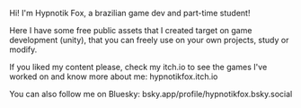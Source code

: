 Hi! I'm Hypnotik Fox, a brazilian game dev and part-time student!

Here I have some free public assets that I created target on game development (unity), that you can freely use on your own projects, study or modify.

If you liked my content please, check my itch.io to see the games I've worked on and know more about me: 
hypnotikfox.itch.io

You can also follow me on Bluesky:
bsky.app/profile/hypnotikfox.bsky.social
